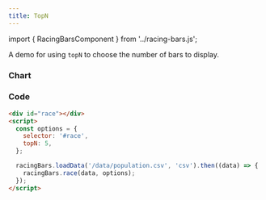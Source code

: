 ```yaml
---
title: TopN
---
```


import { RacingBarsComponent } from '../racing-bars.js';

A demo for using `topN` to choose the number of bars to display.

<!--truncate-->

### Chart

<div className="gallery">
  <RacingBarsComponent
    dataUrl="/data/population.csv"
    dataType="csv"
    topN="5"
  />
</div>

### Code

```html {5}
<div id="race"></div>
<script>
  const options = {
    selector: '#race',
    topN: 5,
  };

  racingBars.loadData('/data/population.csv', 'csv').then((data) => {
    racingBars.race(data, options);
  });
</script>
```
